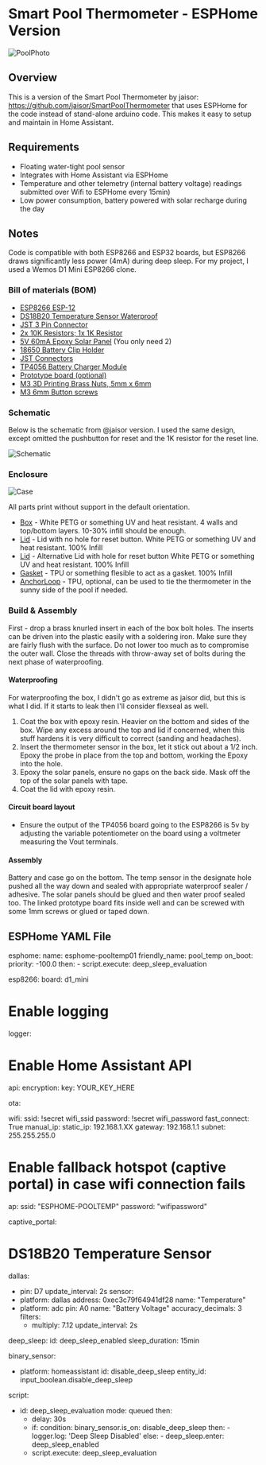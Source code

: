 # Smart Pool Thermometer - ESPHome Version

![PoolPhoto](/img/pool_photo.jpeg)

## Overview
This is a version of the Smart Pool Thermometer by jaisor: https://github.com/jaisor/SmartPoolThermometer that uses ESPHome for the code instead of stand-alone arduino code. This makes it easy to setup and maintain in Home Assistant.

## Requirements

* Floating water-tight pool sensor
* Integrates with Home Assistant via ESPHome
* Temperature and other telemetry (internal battery voltage) readings submitted over Wifi to ESPHome every 15min)
* Low power consumption, battery powered with solar recharge during the day

## Notes

Code is compatible with both ESP8266 and ESP32 boards, but ESP8266 draws significantly less power (4mA) during deep sleep. For my project, I used a Wemos D1 Mini ESP8266 clone.



### Bill of materials (BOM)

* [ESP8266 ESP-12](https://www.amazon.com/gp/product/B081PX9YFV)
* [DS18B20 Temperature Sensor Waterproof](https://www.amazon.com/dp/B012C597T0)
* [JST 3 Pin Connector](https://www.amazon.com/dp/B01DUC1PW6)
* [2x 10K Resistors; 1x 1K Resistor](https://www.amazon.com/dp/B08FD1XVL6)
* [5V 60mA Epoxy Solar Panel](https://www.amazon.com/dp/B0736W4HK1) (You only need 2)
* [18650 Battery Clip Holder](https://www.amazon.com/dp/B0721Y3NDQ)
* [JST Connectors](https://www.amazon.com/dp/B071XN7C43)
* [TP4056 Battery Charger Module](https://www.amazon.com/dp/B098989NRZ)
* [Prototype board (optional)](https://www.amazon.com/dp/B00FXHXT80)
* [M3 3D Printing Brass Nuts, 5mm x 6mm](https://www.amazon.com/dp/B09KZSJS88)
* [M3 6mm Button screws](https://www.amazon.com/dp/B083HCLFM1)

### Schematic 
Below is the schematic from @jaisor version. I used the same design, except omitted the pushbutton for reset and the 1K resistor for the reset line.

![Schematic](/img/schematic.png)

### Enclosure 

![Case](/img/case.png)

All parts print without support in the default orientation.

* [Box](stl/box.stl) - White PETG or something UV and heat resistant. 4 walls and top/bottom layers. 10-30% infill should be enough.
* [Lid](stl/lid-no-button.stl) - Lid with no hole for reset button. White PETG or something UV and heat resistant. 100% Infill
* [Lid](stl/lid.stl) - Alternative Lid with hole for reset button White PETG or something UV and heat resistant. 100% Infill
* [Gasket](stl/gasket.stl) - TPU or something flesible to act as a gasket. 100% Infill
* [AnchorLoop](stl/anchor.stl) - TPU, optional, can be used to tie the thermometer in the sunny side of the pool if needed.

### Build & Assembly

First - drop a brass knurled insert in each of the box bolt holes. The inserts can be driven into the plastic easily with a soldering iron. Make sure they are fairly flush with the surface. Do not lower too much as to compromise the outer wall.
Close the threads with throw-away set of bolts during the next phase of waterproofing.

#### Waterproofing

For waterproofing the box, I didn't go as extreme as jaisor did, but this is what I did. If it starts to leak then I'll consider flexseal as well.

1. Coat the box with epoxy resin. Heavier on the bottom and sides of the box. Wipe any excess around the top and lid if concerned, when this stuff hardens it is very difficult to correct (sanding and headaches).
2. Insert the thermometer sensor in the box, let it stick out about a 1/2 inch. Epoxy the probe in place from the top and bottom, working the Epoxy into the hole. 
3. Epoxy the solar panels, ensure no gaps on the back side. Mask off the top of the solar panels with tape.
4. Coat the lid with epoxy resin.

#### Circuit board layout 

* Ensure the output of the TP4056 board going to the ESP8266 is 5v by adjusting the variable potentiometer on the board using a voltmeter measuring the Vout terminals.

#### Assembly


Battery and case go on the bottom. The temp sensor in the designate hole pushed all the way down and sealed with appropriate waterproof sealer / adhesive.
The solar panels should be glued and then water proof sealed too.
The linked prototype board fits inside well and can be screwed with some 1mm screws or glued or taped down.


## ESPHome YAML File
esphome:
  name: esphome-pooltemp01
  friendly_name: pool_temp
  on_boot:
    priority: -100.0
    then:
      - script.execute: deep_sleep_evaluation

esp8266:
  board: d1_mini

# Enable logging
logger:

# Enable Home Assistant API
api:
  encryption:
    key: YOUR_KEY_HERE

ota:


wifi:
  ssid: !secret wifi_ssid
  password: !secret wifi_password
  fast_connect: True
  manual_ip:
    static_ip: 192.168.1.XX
    gateway: 192.168.1.1
    subnet: 255.255.255.0

  # Enable fallback hotspot (captive portal) in case wifi connection fails
  ap:
    ssid: "ESPHOME-POOLTEMP"
    password: "wifipassword"

captive_portal:

# DS18B20 Temperature Sensor
dallas:
  - pin: D7
    update_interval: 2s
sensor:
  - platform: dallas
    address: 0xec3c79f64941df28
    name: "Temperature"
  - platform: adc
    pin: A0
    name: "Battery Voltage"
    accuracy_decimals: 3
    filters:
      - multiply: 7.12
    update_interval: 2s

deep_sleep:
  id: deep_sleep_enabled
  sleep_duration: 15min

binary_sensor:
  - platform: homeassistant
    id: disable_deep_sleep
    entity_id: input_boolean.disable_deep_sleep

script:
  - id: deep_sleep_evaluation
    mode: queued
    then:
      - delay: 30s
      - if:
          condition:
            binary_sensor.is_on: disable_deep_sleep
          then:
            - logger.log: 'Deep Sleep Disabled'
          else:
            - deep_sleep.enter: deep_sleep_enabled
      - script.execute: deep_sleep_evaluation


